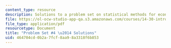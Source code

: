 ```yaml
---
content_type: resource
description: Solutions to a problem set on statistical methods for economics.
file: https://ol-ocw-studio-app-qa.s3.amazonaws.com/courses/14-30-introduction-to-statistical-methods-in-economics-spring-2009/464704cd0b2a7fcf8aa98a3318f6b853_MIT14_30s09_sol_pset04.pdf
file_type: application/pdf
resourcetype: Document
title: "Problem Set #4 \u2014 Solutions"
uid: 464704cd-0b2a-7fcf-8aa9-8a3318f6b853
---
```

